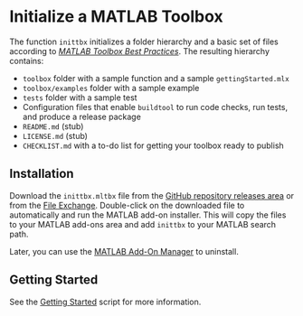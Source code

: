 # Initialize a MATLAB Toolbox

The function `inittbx` initializes a folder hierarchy and a basic set of files according to [*MATLAB Toolbox Best Practices*](https://github.com/mathworks/toolboxdesign). The resulting hierarchy contains:

- `toolbox` folder with a sample function and a sample `gettingStarted.mlx`
- `toolbox/examples` folder with a sample example
- `tests` folder with a sample test
- Configuration files that enable `buildtool` to run code checks, run tests, and produce a release package
- `README.md` (stub)
- `LICENSE.md` (stub)
- `CHECKLIST.md` with a to-do list for getting your toolbox ready to publish

## Installation

Download the `inittbx.mltbx` file from the [GitHub repository releases area]() or from the [File Exchange](). Double-click on the downloaded file to automatically and run the MATLAB add-on installer. This will copy the files to your MATLAB add-ons area and add `inittbx` to your MATLAB search path.

Later, you can use the [MATLAB Add-On Manager](https://www.mathworks.com/help/matlab/matlab_env/get-add-ons.html) to uninstall.

## Getting Started

See the [Getting Started](./toolbox/gettingStarted.mlx) script for more information.
